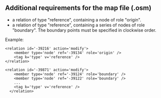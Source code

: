 ## Additional requirements for the map file (.osm)

* a relation of type "reference", containing a node of role "origin".
* a relation of type "reference", containing a series of nodes of role "boundary". The boundary points must be specified in clockwise order.

Example:

```
<relation id='-39216' action='modify'>
    <member type='node' ref='-39134' role='origin' />
    <tag k='type' v='reference' />
</relation>

<relation id='-39871' action='modify'>
    <member type='node' ref='-39124' role='boundary' />
    <member type='node' ref='-39122' role='boundary' />
    ...
    <tag k='type' v='reference' />
  </relation>
```
